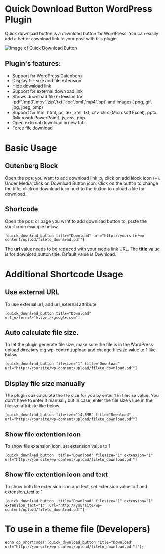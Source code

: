 # Quick Download Button WordPress Plugin
Quick download button is a download button for WordPress. You can easily add a better download link to your post with this plugin. 

![Image of Quick Download Button](https://github.com/kusimo/quick-download-button/blob/master/screenshot/quick-download-button.png)

## Plugin's features: 

* Support for WordPress Gutenberg
* Display file size and file extension. 
* Hide download link
* Support for external download link 
* Shows download file extension for 'pdf','mp3','mov','zip','txt','doc','xml','mp4','ppt' and images ( png, gif, jpg, jpeg, bmp)
* Support for htm, html, ps, tex, xml, txt, csv, xlsx (Microsoft Excel), pptx (Microsoft PowerPoint), js, css, php
* Open external download in new tab
* Force file download


# Basic Usage 
## Gutenberg Block
Open the post you want to add download link to, click on add block icon (+). Under Media, click on Download Button icon. Click on the button to change the title, click on download icon next to the button to upload a file for download.

## Shortcode
Open the post or page you want to add download button to, paste the shortcode example below

```
[quick_download_button title="Download" url="http://yoursite/wp-content/upload/fileto_download.pdf"]
```
The **url** value needs to be replaced with your media link URL. The **title** value is for download button title. Default value is Download. 

# Additional Shortcode Usage

## Use external URL

To use external url, add url_external attribute

```
[quick_download_button title="Download" url_external="https://google.com"]
```

## Auto calculate file size. 

To let the plugin generate file size, make sure the file is in the WordPress upload directory e.g wp-content/upload and change filesize value to 1 like below

```
[quick_download_button filesize="1" title="Download" url="http://yoursite/wp-content/upload/fileto_download.pdf"]
```

## Display file size manually

The plugin can calculate the file size for you by enter 1 in filesize value. You don't have to enter it manually but in case, enter the file size value in the filesize attribute like below.

```
[quick_download_button filesize="14.5MB" title="Download" url="http://yoursite/wp-content/upload/fileto_download.pdf"]
```


## Show file extention icon
To show file extension icon, set extension value to 1

```
[quick_download_button  title="Download" filesize="1" extension="1" url="http://yoursite/wp-content/upload/fileto_download.pdf"]
```

## Show file extention icon and text

To show both file extension icon and text,  set extension value to 1 and extension_text to 1

```
[quick_download_button  title="Download" filesize="1" extension="1" extension_text="1"  url="http://yoursite/wp-content/upload/fileto_download.pdf"]
```



# To use in a theme file (Developers)

```
echo do_shortcode('[quick_download_button title="Download" url="http://yoursite/wp-content/upload/fileto_download.pdf"]');
```
